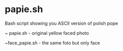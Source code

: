 # papie.sh
Bash script showing you ASCII version of polish pope

~ papie.sh - original yellow faced photo

~face_papie.sh - the same foto but only face
